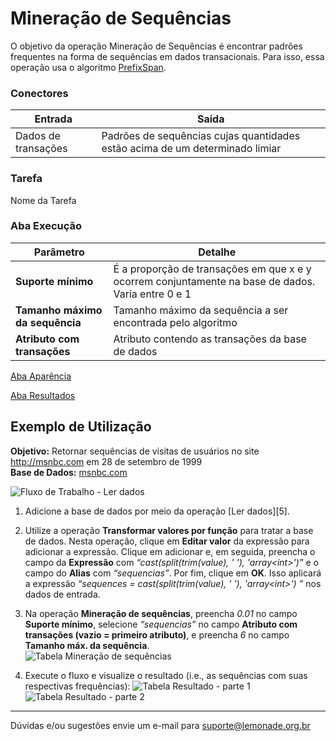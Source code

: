 # Mineração de Sequências

O objetivo da operação Mineração de Sequências é encontrar padrões frequentes na forma de sequências em dados transacionais. Para isso, essa operação usa o algoritmo [PrefixSpan][1].

### Conectores
| Entrada | Saída |
| --- | --- |
| Dados de transações | Padrões de sequências cujas quantidades estão acima de um determinado limiar |

### Tarefa
Nome da Tarefa

### Aba Execução
| Parâmetro | Detalhe |
| --- | --- |
| **Suporte mínimo** | É a proporção de transações em que x e y ocorrem conjuntamente na base de dados. Varia entre 0 e 1 |
| **Tamanho máximo da sequência** | Tamanho máximo da sequência a ser encontrada pelo algoritmo |
| **Atributo com transações** | Atributo contendo as transações da base de dados |

[Aba Aparência][2]

[Aba Resultados][3] 

## Exemplo de Utilização
**Objetivo:** Retornar sequências de visitas de usuários no site <http://msnbc.com> em 28 de setembro de 1999\
**Base de Dados:** [msnbc.com][4]

![Fluxo de Trabalho - Ler dados](/img/spark/aprendizado_de_maquina/associacao_mineracao_de_sequencias/image4.png)

1. Adicione a base de dados por meio da operação [Ler dados][5].

2. Utilize a operação **Transformar valores por função** para tratar a base de dados. Nesta operação, clique em **Editar valor** da expressão para adicionar a expressão. Clique em adicionar e, em seguida, preencha o campo da **Expressão** com *“cast(split(trim(value), ' '), 'array<int\>')”* e o campo do **Alias** com *“sequencias”*. Por fim, clique em **OK**. Isso aplicará a expressão *“sequences = cast(split(trim(value), ' '), 'array<int\>') ”* nos dados de entrada.

3. Na operação **Mineração de sequências**, preencha *0.01* no campo **Suporte mínimo**, selecione *“sequencias”* no campo **Atributo com transações (vazio = primeiro atributo)**, e preencha *6* no campo **Tamanho máx. da sequência**.\
![Tabela Mineração de sequẽncias](/img/spark/aprendizado_de_maquina/associacao_mineracao_de_sequencias/image1.png)

4. Execute o fluxo e visualize o resultado (i.e., as sequências com suas respectivas frequências):
![Tabela Resultado - parte 1](/img/spark/aprendizado_de_maquina/associacao_mineracao_de_sequencias/image2.png)
![Tabela Resultado - parte 2](/img/spark/aprendizado_de_maquina/associacao_mineracao_de_sequencias/image3.png)


---
Dúvidas e/ou sugestões envie um e-mail para suporte@lemonade.org.br

[Link na propria pagina]: #link-vem-pra-ca
[1]: /pt-br/
[2]: /pt-br/
[3]: /pt-br/
[4]: /pt-br/